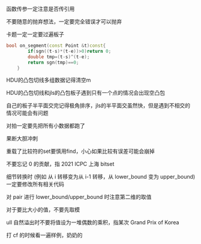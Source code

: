 函数传参一定注意是否传引用

不要随意的抛弃想法，一定要完全错误才可以抛弃

卡题一定一定要过遍板子

```c++
bool on_segment(const Point &t)const{
        if(sgn((t-s)*(t-e))>0)return 0;
        double tmp=(t-s)^(t-e);
        return sgn(tmp)==0;
    }
```

HDU的凸包切线多组数据记得清空m

HDU的凸包切线和jls的凸包板子遇到只有一个点的情况会出现空凸包

自己的板子半平面交完记得极角排序，jls的半平面交虽然快，但是遇到不相交的情况可能会有问题

对拍一定要先把所有小数据都跑了

果断大胆冲刺

重载了比较符的set要慎用find，小心如果比较有误差可能会崩掉

不要忘记 0 的贡献，指 2021 ICPC 上海 bitset

细节转换时 (例如 从 i 转移变为从 i-1 转移，从 lower_bound 变为 upper_bound) 一定要修改所有相关代码

对 pair 进行 lower_bound/upper_bound 时注意第二维的取值

对于要比大小的值，不要先取模

ull 自然溢出时不要将值设为一堆偶数的乘积，指某次 Grand Prix of Korea

打 cf 的时候看一遍样例，奶奶的
